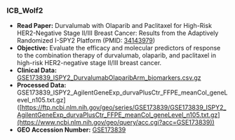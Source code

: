 
### ICB_Wolf2

- **Read Paper:** Durvalumab with Olaparib and Paclitaxel for High-Risk HER2-Negative Stage II/III Breast Cancer: Results from the Adaptively Randomized I-SPY2 Platform (PMID: [34143979](https://pubmed.ncbi.nlm.nih.gov/34143979))
- **Objective:** Evaluate the efficacy and molecular predictors of response to the combination therapy of durvalumab, olaparib, and paclitaxel in high-risk HER2-negative stage II/III breast cancer.
- **Clinical Data:** [GSE173839_ISPY2_DurvalumabOlaparibArm_biomarkers.csv.gz]([https://ftp.ncbi.nlm.nih.gov/geo/series/GSE173839/GSE173839_ISPY2_DurvalumabOlaparibArm_biomarkers.csv.gz](https://www.ncbi.nlm.nih.gov/geo/query/acc.cgi?acc=GSE173839))
- **Processed Data:** GSE173839_ISPY2_AgilentGeneExp_durvaPlusCtr_FFPE_meanCol_geneLevel_n105.txt.gz]([https://ftp.ncbi.nlm.nih.gov/geo/series/GSE173839/GSE173839_ISPY2_AgilentGeneExp_durvaPlusCtr_FFPE_meanCol_geneLevel_n105.txt.gz](https://www.ncbi.nlm.nih.gov/geo/query/acc.cgi?acc=GSE173839))
- **GEO Accession Number:** [GSE173839](https://www.ncbi.nlm.nih.gov/geo/query/acc.cgi?acc=GSE173839)


